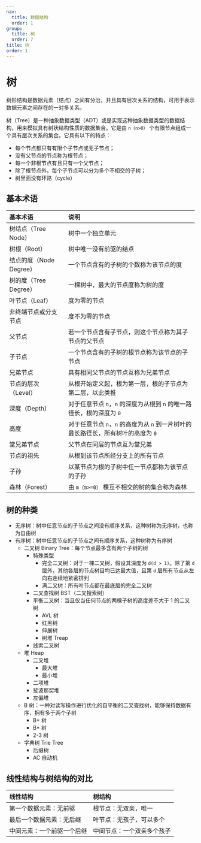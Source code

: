 ```yaml
---
nav:
  title: 数据结构
  order: 1
group:
  title: 树
  order: 7
title: 树
order: 1
---
```


# 树

树形结构是数据元素（结点）之间有分治，并且具有层次关系的结构，可用于表示数据元素之间存在的一对多关系。

树（Tree）是一种抽象数据类型（ADT）或是实现这种抽象数据类型的数据结构，用来模拟具有树状结构性质的数据集合。它是由 `n（n>0）` 个有限节点组成一个具有层次关系的集合。它具有以下的特点：

- 每个节点都只有有限个子节点或无子节点；
- 没有父节点的节点称为根节点；
- 每一个非根节点有且只有一个父节点；
- 除了根节点外，每个子节点可以分为多个不相交的子树；
- 树里面没有环路（cycle）

## 基本术语

| 基本术语                | 说明                                                                              |
| :---------------------- | :-------------------------------------------------------------------------------- |
| 树结点（Tree Node）     | 树中一个独立单元                                                                  |
| 树根（Root）            | 树中唯一没有前驱的结点                                                            |
| 结点的度（Node Degree） | 一个节点含有的子树的个数称为该节点的度                                            |
| 树的度（Tree Degree）   | 一棵树中，最大的节点度称为树的度                                                  |
| 叶节点（Leaf）          | 度为零的节点                                                                      |
| 非终端节点或分支节点    | 度不为零的节点                                                                    |
| 父节点                  | 若一个节点含有子节点，则这个节点称为其子节点的父节点                              |
| 子节点                  | 一个节点含有的子树的根节点称为该节点的子节点                                      |
| 兄弟节点                | 具有相同父节点的节点互称为兄弟节点                                                |
| 节点的层次（Level）     | 从根开始定义起，根为第一层，根的子节点为第二层，以此类推                          |
| 深度（Depth）           | 对于任意节点 `n`，`n` 的深度为从根到 `n` 的唯一路径长，根的深度为 `0`             |
| 高度                    | 对于任意节点 `n`，`n` 的高度为从 `n` 到一片树叶的最长路径长，所有树叶的高度为 `0` |
| 堂兄弟节点              | 父节点在同层的节点互为堂兄弟                                                      |
| 节点的祖先              | 从根到该节点所经分支上的所有节点                                                  |
| 子孙                    | 以某节点为根的子树中任一节点都称为该节点的子孙                                    |
| 森林（Forest）          | 由 `m（m>=0）` 棵互不相交的树的集合称为森林                                       |

## 树的种类

- 无序树：树中任意节点的子节点之间没有顺序关系，这种树称为无序树，也称为自由树
- 有序树：树中任意节点的子节点之间有顺序关系，这种树称为有序树
  - 二叉树 Binary Tree：每个节点最多含有两个子树的树
    - 特殊类型
      - 完全二叉树：对于一棵二叉树，假设其深度为 `d(d > 1)`。除了第 `d` 层外，其他各层的节点树目均已达最大值，且第 `d` 层所有节点从左向右连续地紧密排列
      - 满二叉树：所有叶节点都在最底层的完全二叉树
    - 二叉查找树 BST（二叉搜索树）
    - 平衡二叉树：当且仅当任何节点的两棵子树的高度差不大于 1 的二叉树
      - AVL 树
      - 红黑树
      - 伸展树
      - 树堆 Treap
    - 线索二叉树
  - 堆 Heap
    - 二叉堆
      - 最大堆
      - 最小堆
    - 二项堆
    - 斐波那契堆
    - 左偏堆
  - B 树：一种对读写操作进行优化的自平衡的二叉查找树，能够保持数据有序，拥有多于两个子树
    - B+ 树
    - B\* 树
    - 2-3 树
  - 字典树 Trie Tree
    - 后缀树
    - AC 自动机

## 线性结构与树结构的对比

| 线性结构                   | 树结构                     |
| :------------------------- | :------------------------- |
| 第一个数据元素：无前驱     | 根节点：无双亲，唯一       |
| 最后一个数据元素：无后继   | 叶节点：无孩子，可以多个   |
| 中间元素：一个前驱一个后继 | 中间节点：一个双亲多个孩子 |
